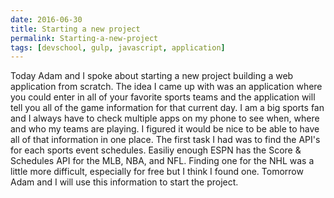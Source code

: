 ```yaml
---
date: 2016-06-30
title: Starting a new project
permalink: Starting-a-new-project 
tags: [devschool, gulp, javascript, application]
---
```


Today Adam and I spoke about starting a new project building a web application from scratch. The idea I came up with was an application where you could enter in all of your favorite sports teams and the application will tell you all of the game information for that current day. I am a big sports fan and I always have to check multiple apps on my phone to see when, where and who my teams are playing. I figured it would be nice to be able to have all of that information in one place. The first task I had was to find the API's for each sports event schedules. Easiliy enough ESPN has the Score & Schedules API for the MLB, NBA, and NFL. Finding one for the NHL was a little more difficult, especially for free but I think I found one. Tomorrow Adam and I will use this information to start the project. 

